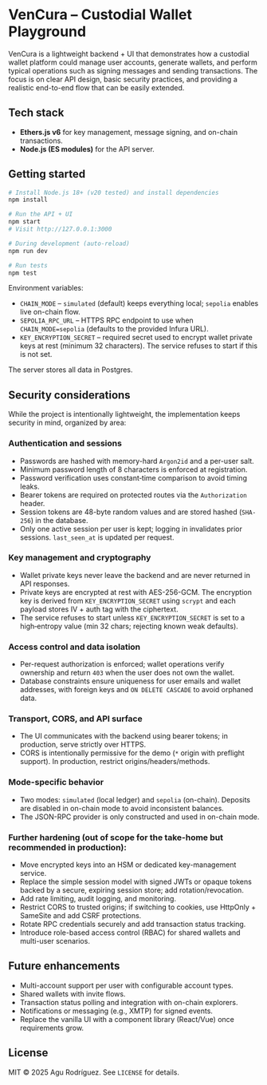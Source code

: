 # VenCura – Custodial Wallet Playground

VenCura is a lightweight backend + UI that demonstrates how a custodial wallet platform could manage user accounts, generate wallets, and perform typical operations such as signing messages and sending transactions. The focus is on clear API design, basic security practices, and providing a realistic end-to-end flow that can be easily extended.

## Tech stack

- **Ethers.js v6** for key management, message signing, and on-chain transactions.
- **Node.js (ES modules)** for the API server.

## Getting started

```bash
# Install Node.js 18+ (v20 tested) and install dependencies
npm install

# Run the API + UI
npm start
# Visit http://127.0.0.1:3000

# During development (auto-reload)
npm run dev

# Run tests
npm test
```

Environment variables:

- `CHAIN_MODE` – `simulated` (default) keeps everything local; `sepolia` enables live on-chain flow.
- `SEPOLIA_RPC_URL` – HTTPS RPC endpoint to use when `CHAIN_MODE=sepolia` (defaults to the provided Infura URL).
- `KEY_ENCRYPTION_SECRET` – required secret used to encrypt wallet private keys at rest (minimum 32 characters). The service refuses to start if this is not set.

The server stores all data in Postgres.

## Security considerations

While the project is intentionally lightweight, the implementation keeps security in mind, organized by area:

### Authentication and sessions

- Passwords are hashed with memory-hard `Argon2id` and a per-user salt.
- Minimum password length of 8 characters is enforced at registration.
- Password verification uses constant‑time comparison to avoid timing leaks.
- Bearer tokens are required on protected routes via the `Authorization` header.
- Session tokens are 48-byte random values and are stored hashed (`SHA-256`) in the database.
- Only one active session per user is kept; logging in invalidates prior sessions. `last_seen_at` is updated per request.

### Key management and cryptography

- Wallet private keys never leave the backend and are never returned in API responses.
- Private keys are encrypted at rest with AES-256-GCM. The encryption key is derived from `KEY_ENCRYPTION_SECRET` using `scrypt` and each payload stores IV + auth tag with the ciphertext.
- The service refuses to start unless `KEY_ENCRYPTION_SECRET` is set to a high‑entropy value (min 32 chars; rejecting known weak defaults).

### Access control and data isolation

- Per-request authorization is enforced; wallet operations verify ownership and return `403` when the user does not own the wallet.
- Database constraints ensure uniqueness for user emails and wallet addresses, with foreign keys and `ON DELETE CASCADE` to avoid orphaned data.

### Transport, CORS, and API surface

- The UI communicates with the backend using bearer tokens; in production, serve strictly over HTTPS.
- CORS is intentionally permissive for the demo (`*` origin with preflight support). In production, restrict origins/headers/methods.

### Mode-specific behavior

- Two modes: `simulated` (local ledger) and `sepolia` (on-chain). Deposits are disabled in on-chain mode to avoid inconsistent balances.
- The JSON-RPC provider is only constructed and used in on-chain mode.

### Further hardening (out of scope for the take-home but recommended in production):

- Move encrypted keys into an HSM or dedicated key-management service.
- Replace the simple session model with signed JWTs or opaque tokens backed by a secure, expiring session store; add rotation/revocation.
- Add rate limiting, audit logging, and monitoring.
- Restrict CORS to trusted origins; if switching to cookies, use HttpOnly + SameSite and add CSRF protections.
- Rotate RPC credentials securely and add transaction status tracking.
- Introduce role-based access control (RBAC) for shared wallets and multi-user scenarios.


## Future enhancements

- Multi-account support per user with configurable account types.
- Shared wallets with invite flows.
- Transaction status polling and integration with on-chain explorers.
- Notifications or messaging (e.g., XMTP) for signed events.
- Replace the vanilla UI with a component library (React/Vue) once requirements grow.

## License

MIT © 2025 Agu Rodríguez. See `LICENSE` for details.
